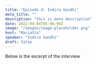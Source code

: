 ```yaml
---
title: "Episode 4: Indira Gandhi"
meta_title: ""
description: "this is meta description"
date: 2022-04-04T05:00:00Z
image: "/images/image-placeholder.png"
host: "Mariatta"
speaker: "Indira Gandhi"
draft: false
---
```


Below is the excerpt of the interview


